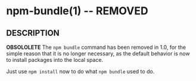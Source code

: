 npm-bundle(1) -- REMOVED
========================

## DESCRIPTION

**OBSOLOLETE** The `npm bundle` command has been removed in 1.0, 
for the simple reason that it is no longer necessary, as the default 
behavior is now to install packages into the local space.

Just use `npm install` now to do what `npm bundle` used to do.